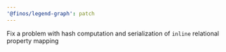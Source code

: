 ```yaml
---
'@finos/legend-graph': patch
---
```


Fix a problem with hash computation and serialization of `inline` relational property mapping